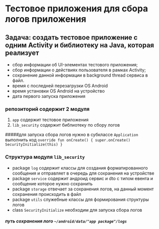 # Тестовое приложения для сбора логов приложения 

## Задача: создать тестовое приложение с одним Activity и библиотеку на Java, которая реализует
* сбор информации об UI-элементах тестового приложения;
* сбор информации о действиях пользователя в рамках Activity;
* сохранение данной информации в background thread сервиса в файл.
* время с последней перезагрузки OS Android
* время установки OS Android на устройство
* дата первого запуска приложения 

### репозиторий содержит 2 модуля 
  1. `app` содержит тестовое приложения  
  2. `lib_security` содержит библиотеку по сбору логов
  
#####для запуска сбора логов нужно в субклассе  `Application`  выполнить код 
    `override fun onCreate() {
        super.onCreate()
        SecurityInitialize(this)
    }`
    
    
### Структура модуля `lib_security`
* package `log` содержит классы для создания форматированного сообщения и отправляет в очередь для сохранения на устройстве 
* package `service` содержит андроид сервис и dto с типом евента и сообщение которое нужно сохранить 
* package `storage` отвечает за сохранения логов, на данный момент сохранения происходить в файл
* package `utils` служебные классы для формирования структуры логов
* class `SecurityInitialize` необходим для запуска сбора логов

##### путь сохранения лого `~/android/data/"app package"/logs`
   
 


